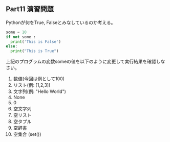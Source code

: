 ## Part11 演習問題

Pythonが何をTrue, Falseとみなしているのか考える。

```python
some = 10
if not some :
  print('This is False')
else:
  print("This is True")
```

上記のプログラムの変数someの値を以下のように変更して実行結果を確認しなさい。

1. 数値(今回は例として100)
2. リスト(例: [1,2,3])
3. 文字列(例: "Hello World")
4. None
5. 0
6. 空文字列
7. 空リスト
8. 空タプル
9. 空辞書
10. 空集合 (set())